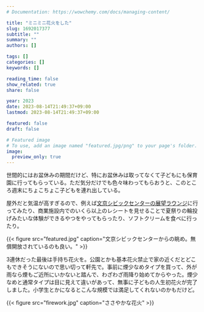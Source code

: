 ```yaml
---
# Documentation: https://wowchemy.com/docs/managing-content/

title: "ミニミニ花火をした"
slug: 1692017377
subtitle: ""
summary: ""
authors: []

tags: []
categories: []
keywords: []

reading_time: false
show_related: true
share: false

year: 2023
date: 2023-08-14T21:49:37+09:00
lastmod: 2023-08-14T21:49:37+09:00

featured: false
draft: false

# Featured image
# To use, add an image named "featured.jpg/png" to your page's folder.
image:
  preview_only: true
---
```


世間的にはお盆休みの期間だけど、特にお盆休みは取ってなくて子どもにも保育園に行ってもらっている。ただ気分だけでも色々味わってもらおうと、このところ週末にちょこちょこ子どもを連れ出している。

屋外だと気温が高すぎるので、例えば[文京シビックセンターの展望ラウンジ](https://www.city.bunkyo.lg.jp/bunka/kanko/osusume/lounge.html)に行ってみたり、商業施設内でのいくら以上のレシートを見せることで夏祭りの輪投げみたいな体験ができるやつをやってもらったり、ソフトクリームを食べに行ったり。

{{< figure src="featured.jpg" caption="文京シビックセンターからの眺め。無償開放されているのも良い。" >}}

3連休だった最後は手持ち花火を。公園とかも基本花火禁止で家の近くだとどこもできそうにないので思い切って軒先で。事前に煙少なめタイプを買って、外が雨なら煙もご近所にいかないと踏んで、わざわざ雨降り始めてからやった。煙少なめと通常タイプは目に見えて違いがあって、無事に子どもの人生初花火が完了しました。小学生とかになるとこんな規模では満足してくれないのかもだけど。

{{< figure src="firework.jpg" caption="ささやかな花火" >}}
